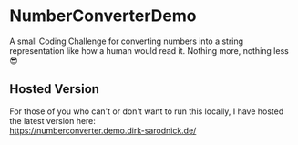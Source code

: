 # NumberConverterDemo
A small Coding Challenge for converting numbers into a string representation like how a human would read it. Nothing more, nothing less 😎

## Hosted Version
For those of you who can't or don't want to run this locally, I have hosted the latest version here:\
https://numberconverter.demo.dirk-sarodnick.de/
